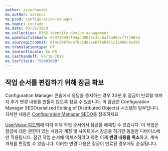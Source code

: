 ```yaml
---
author: aczechowski
ms.author: aaroncz
ms.prod: configuration-manager
ms.topic: include
ms.date: 03/29/2019
ms.collection: M365-identity-device-management
ms.openlocfilehash: 639720e9ff94acd9055c3cc8af4a98acf7f1969d
ms.sourcegitcommit: 6f4c2987debfba5d02ee67f6b461c1a988a3e201
ms.translationtype: HT
ms.contentlocale: ko-KR
ms.lasthandoff: 04/18/2019
ms.locfileid: "59803000"
---
```

## <a name="bkmk_sedo"></a> 작업 순서를 편집하기 위해 잠금 확보
<!--3699337-->

Configuration Manager 콘솔에서 응답을 중지하는 경우 30분 후 잠금이 만료될 때까지 추가 변경 내용을 만들지 않도록 잠글 수 있습니다. 이 잠금은 Configuration Manager SEDO(erialized Editing of Distributed Objects) 시스템의 일부입니다. 자세한 내용은 [Configuration Manager SEDO](/sccm/develop/core/understand/sedo)를 참조하세요.

[UserVoice 피드백](https://configurationmanager.uservoice.com/forums/300492-ideas/suggestions/15825373-when-a-console-crashes-and-you-are-editing-a-task)에 따라 이제 작업 순서에서 잠금을 해제할 수 있습니다. 이 작업은 잠금에 대한 권한이 있는 사용자 계정 및 사이트에서 잠금을 허가한 동일한 디바이스에만 적용됩니다. 잠긴 작업 순서에 액세스하려고 하면 이제 **변경 내용을 취소**하고, 계속 개체를 편집할 수 있습니다. 이러한 변경 내용은 잠금이 만료된 경우에도 손실됩니다.

